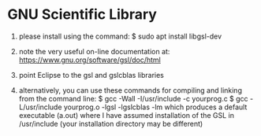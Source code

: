 # GNU Scientific Library

1) please install using the command:
    $ sudo apt install libgsl-dev
    
2) note the very useful on-line documentation at:
    https://www.gnu.org/software/gsl/doc/html
    
3) point Eclipse to the gsl and gslcblas libraries

4) alternatively, you can use these commands for compiling and linking from the command line:
    $ gcc -Wall -I/usr/include -c yourprog.c
    $ gcc -L/usr/include yourprog.o -lgsl -lgslcblas -lm
   which produces a default executable (a.out)
   where I have assumed installation of the GSL in /usr/include (your installation directory may be different)
   
